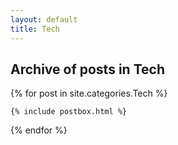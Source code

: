 ```yaml
---
layout: default
title: Tech
---
```


<!-- Begin List Posts
================================================== -->
<section class="recent-posts">
<div class="section-title">
    <h2>Archive of posts in <span>Tech</span></h2>
</div>
<div class="row listrecent">

{% for post in site.categories.Tech %}

    {% include postbox.html %}

{% endfor %}

</div>
</section>